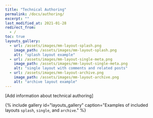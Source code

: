 ```yaml
---
title: "Technical Authoring"
permalink: /docs/authoring/
excerpt: ""
last_modified_at: 2021-01-28
redirect_from:
  - /
toc: true
layouts_gallery:
  - url: /assets/images/mm-layout-splash.png
    image_path: /assets/images/mm-layout-splash.png
    alt: "splash layout example"
  - url: /assets/images/mm-layout-single-meta.png
    image_path: /assets/images/mm-layout-single-meta.png
    alt: "single layout with comments and related posts"
  - url: /assets/images/mm-layout-archive.png
    image_path: /assets/images/mm-layout-archive.png
    alt: "archive layout example"
---
```


[Add information about technical authoring]

{% include gallery id="layouts_gallery" caption="Examples of included layouts `splash`, `single`, and `archive`." %}
